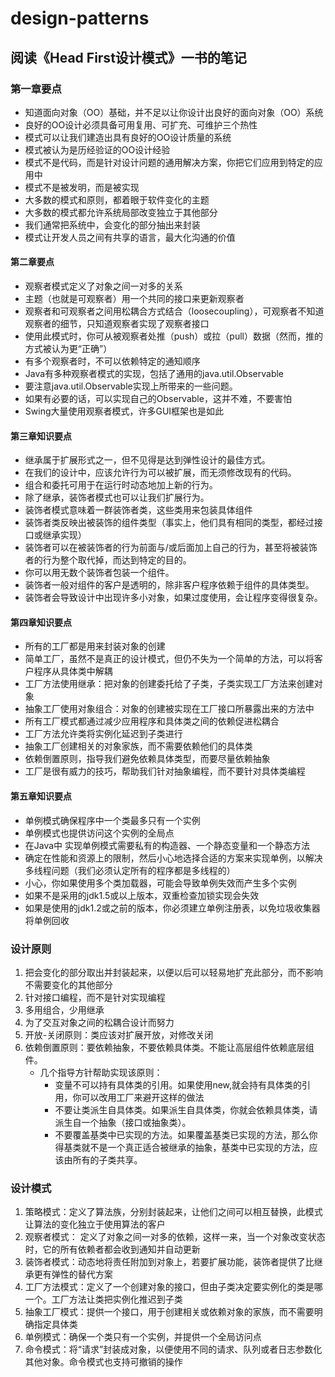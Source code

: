 # design-patterns
## 阅读《Head First设计模式》一书的笔记
### 第一章要点
- 知道面向对象（OO）基础，并不足以让你设计出良好的面向对象（OO）系统
- 良好的OO设计必须具备可用复用、可扩充、可维护三个热性
- 模式可以让我们建造出具有良好的OO设计质量的系统
- 模式被认为是历经验证的OO设计经验
- 模式不是代码，而是针对设计问题的通用解决方案，你把它们应用到特定的应用中
- 模式不是被发明，而是被实现
- 大多数的模式和原则，都着眼于软件变化的主题
- 大多数的模式都允许系统局部改变独立于其他部分
- 我们通常把系统中，会变化的部分抽出来封装
- 模式让开发人员之间有共享的语言，最大化沟通的价值

#### 第二章要点
- 观察者模式定义了对象之间一对多的关系
- 主题（也就是可观察者）用一个共同的接口来更新观察者
- 观察者和可观察者之间用松耦合方式结合（loosecoupling），可观察者不知道观察者的细节，只知道观察者实现了观察者接口
- 使用此模式时，你可从被观察者处推（push）或拉（pull）数据（然而，推的方式被认为更“正确”）
- 有多个观察者时，不可以依赖特定的通知顺序
- Java有多种观察者模式的实现，包括了通用的java.util.Observable
- 要注意java.util.Observable实现上所带来的一些问题。
- 如果有必要的话，可以实现自己的Observable，这并不难，不要害怕
- Swing大量使用观察者模式，许多GUI框架也是如此

#### 第三章知识要点
- 继承属于扩展形式之一，但不见得是达到弹性设计的最佳方式。
- 在我们的设计中，应该允许行为可以被扩展，而无须修改现有的代码。
- 组合和委托可用于在运行时动态地加上新的行为。
- 除了继承，装饰者模式也可以让我们扩展行为。
- 装饰者模式意味着一群装饰者类，这些类用来包装具体组件
- 装饰者类反映出被装饰的组件类型（事实上，他们具有相同的类型，都经过接口或继承实现）
- 装饰者可以在被装饰者的行为前面与/或后面加上自己的行为，甚至将被装饰者的行为整个取代掉，而达到特定的目的。
- 你可以用无数个装饰者包装一个组件。
- 装饰者一般对组件的客户是透明的，除非客户程序依赖于组件的具体类型。
- 装饰者会导致设计中出现许多小对象，如果过度使用，会让程序变得很复杂。

#### 第四章知识要点
- 所有的工厂都是用来封装对象的创建
- 简单工厂，虽然不是真正的设计模式，但仍不失为一个简单的方法，可以将客户程序从具体类中解耦
- 工厂方法使用继承：把对象的创建委托给了子类，子类实现工厂方法来创建对象
- 抽象工厂使用对象组合：对象的创建被实现在工厂接口所暴露出来的方法中
- 所有工厂模式都通过减少应用程序和具体类之间的依赖促进松耦合
- 工厂方法允许类将实例化延迟到子类进行
- 抽象工厂创建相关的对象家族，而不需要依赖他们的具体类
- 依赖倒置原则，指导我们避免依赖具体类型，而要尽量依赖抽象
- 工厂是很有威力的技巧，帮助我们针对抽象编程，而不要针对具体类编程

#### 第五章知识要点
- 单例模式确保程序中一个类最多只有一个实例
- 单例模式也提供访问这个实例的全局点
- 在Java中 实现单例模式需要私有的构造器、一个静态变量和一个静态方法
- 确定在性能和资源上的限制，然后小心地选择合适的方案来实现单例，以解决多线程问题（我们必须认定所有的程序都是多线程的）
- 小心，你如果使用多个类加载器，可能会导致单例失效而产生多个实例
- 如果不是采用的jdk1.5或以上版本，双重检查加锁实现会失效
- 如果是使用的jdk1.2或之前的版本，你必须建立单例注册表，以免垃圾收集器将单例回收

### 设计原则
1. 把会变化的部分取出并封装起来，以便以后可以轻易地扩充此部分，而不影响不需要变化的其他部分
2. 针对接口编程，而不是针对实现编程
3. 多用组合，少用继承
4. 为了交互对象之间的松耦合设计而努力
5. 开放-关闭原则：类应该对扩展开放，对修改关闭
6. 依赖倒置原则：要依赖抽象，不要依赖具体类。不能让高层组件依赖底层组件。
   + 几个指导方针帮助实现该原则：
      - 变量不可以持有具体类的引用。如果使用new,就会持有具体类的引用，你可以改用工厂来避开这样的做法
      - 不要让类派生自具体类。如果派生自具体类，你就会依赖具体类，请派生自一个抽象（接口或抽象类）。
      - 不要覆盖基类中已实现的方法。如果覆盖基类已实现的方法，那么你得基类就不是一个真正适合被继承的抽象，基类中已实现的方法，应该由所有的子类共享。

### 设计模式
1. 策略模式：定义了算法族，分别封装起来，让他们之间可以相互替换，此模式让算法的变化独立于使用算法的客户
2. 观察者模式： 定义了对象之间一对多的依赖，这样一来，当一个对象改变状态时，它的所有依赖者都会收到通知并自动更新
3. 装饰者模式：动态地将责任附加到对象上，若要扩展功能，装饰者提供了比继承更有弹性的替代方案
4. 工厂方法模式：定义了一个创建对象的接口，但由子类决定要实例化的类是哪一个。工厂方法让类把实例化推迟到子类
5. 抽象工厂模式：提供一个接口，用于创建相关或依赖对象的家族，而不需要明确指定具体类
6. 单例模式：确保一个类只有一个实例，并提供一个全局访问点
7. 命令模式：将“请求”封装成对象，以便使用不同的请求、队列或者日志参数化其他对象。命令模式也支持可撤销的操作
